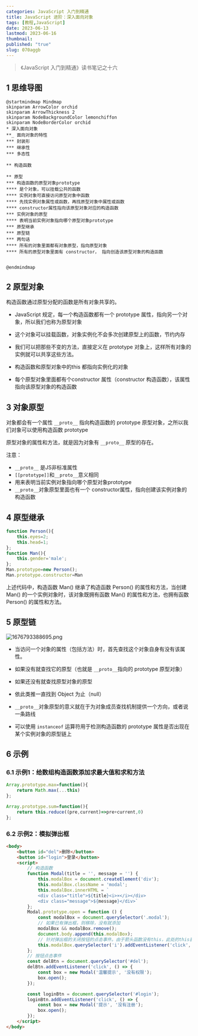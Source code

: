 ```yaml
---
categories: JavaScript 入门到精通
title: JavaScript 进阶：深入面向对象
tags: [教程,JavaScript]
date: 2023-06-13
lastmod: 2023-06-16
thumbnail: 
published: "true"
slug: 070aggb
---
```


>《JavaScript 入门到精通》读书笔记之十六



## 1 思维导图
```plantuml
@startmindmap Mindmap
skinparam ArrowColor orchid
skinparam ArrowThickness 2
skinparam NodeBackgroundColor lemonchiffon
skinparam NodeBorderColor orchid
* 深入面向对象
**_ 面向对象的特性
*** 封装形
*** 继承性
*** 多态性

** 构造函数

** 原型
*** 构造函数的原型对象prototype
**** 是个对象，可以挂载公共的函数
**** 实例对象可直接访问原型对象中函数
**** 先找实例对象属性或函数，再找原型对象中属性或函数
**** constructor属性指向该原型对象对应的构造函数
*** 实例对象的原型
**** 表明当前实例对象指向哪个原型对象prototype
*** 原型继承
*** 原型链
*** 两句话
**** 所有的对象里面都有对象原型，指向原型对象
**** 所有的原型对象里面有 constructor， 指向创造该原型对象的构造函数


@endmindmap
```

## 2 原型对象  

构造函数通过原型分配的函数是所有对象共享的。  

- JavaScript 规定，每一个构造函数都有一个 prototype 属性，指向另一个对象，所以我们也称为原型对象

- 这个对象可以挂载函数，对象实例化不会多次创建原型上的函数，节约内存

- 我们可以把那些不变的方法，直接定义在 prototype 对象上，这样所有对象的实例就可以共享这些方法。

- 构造函数和原型对象中的this 都指向实例化的对象

- 每个原型对象里面都有个constructor 属性（constructor 构造函数），该属性指向该原型对象的构造函数

## 3 对象原型

对象都会有一个属性 `__proto__` 指向构造函数的 prototype 原型对象，之所以我们对象可以使用构造函数 prototype 

原型对象的属性和方法，就是因为对象有 `__proto__` 原型的存在。

注意：

- `__proto__` 是JS非标准属性
- `[[prototype]]`和`__proto__`意义相同
- 用来表明当前实例对象指向哪个原型对象prototype
- `__proto__`对象原型里面也有一个 constructor属性，指向创建该实例对象的构造函数

## 4 原型继承
```js
function Person(){
	this.eyes=2;
	this.head=1;
};
function Man(){
	this.gender='male';
};
Man.prototype=new Person();
Man.prototype.constructor=Man
```

上述代码中，构造函数 Man() 继承了构造函数 Person() 的属性和方法，当创建 Man() 的一个实例对象时，该对象既拥有函数 Man() 的属性和方法，也拥有函数 Person() 的属性和方法。


## 5 原型链
![1676793388695.png](https://s1.vika.cn/space/2023/06/13/5f7e55fcdd304464994f0f38c29438fa)

- 当访问一个对象的属性（包括方法）时，首先查找这个对象自身有没有该属性。

- 如果没有就查找它的原型（也就是 `__proto__`指向的 prototype 原型对象）

- 如果还没有就查找原型对象的原型

- 依此类推一直找到 Object 为止（null）

- `__proto__`对象原型的意义就在于为对象成员查找机制提供一个方向，或者说一条路线

- 可以使用 `instanceof` 运算符用于检测构造函数的 prototype 属性是否出现在某个实例对象的原型链上

## 6 示例
### 6.1 示例1：给数组构造函数添加求最大值和求和方法
```js
Array.prototype.max=function(){
	return Math.max(...this)
};

Array.prototype.sum=function(){
	return this.reduce((pre,current)=>pre+current,0)
};
```

### 6.2 示例2：模拟弹出框
```html
<body>
    <button id="del">删除</button>
    <button id="login">登录</button>
    <script>
	    // 构造函数
        function Modal(title = '', message = '') {
            this.modalBox = document.createElement('div');
            this.modalBox.className = 'modal';
            this.modalBox.innerHTML = `
            <div class="title">${title}<i>×</i></div>
            <div class="message">${message}</div>`
        };
        Modal.prototype.open = function () {
            const modalBox = document.querySelector('.modal');
            // 如果已有弹出框，则移除，没有就添加
            modalBox && modalBox.remove();
            document.body.append(this.modalBox);
            // 针对弹出框的关闭按钮的点击事件。由于箭头函数没有this，此处的this表示上一级，即实例对象。
            this.modalBox.querySelector('i').addEventListener('click', () => this.modalBox.remove());
        };
        // 按钮点击事件
        const delBtn = document.querySelector('#del');
        delBtn.addEventListener('click', () => {
            const box = new Modal('温馨提示', '没有权限');
            box.open();
        });

        const loginBtn = document.querySelector('#login');
        loginBtn.addEventListener('click', () => {
            const box = new Modal('提示', '没有注册');
            box.open();
        });
    </script>
</body>
```